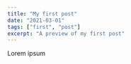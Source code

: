 ```yaml
---
title: "My first post"
date: "2021-03-01"
tags: ["first", "post"]
excerpt: "A preview of my first post"
---
```


Lorem ipsum
